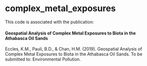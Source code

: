 # complex_metal_exposures

This code is associated with the publication: 
#### Geospatial Analysis of Complex Metal Exposures to Biota in the Athabasca Oil Sands

Eccles, K.M., Pauli, B.D., & Chan, H.M. (2019). Geospatial Analysis of Complex Metal Exposures to Biota in the Athabasca Oil Sands. To be submitted to: Environmental Pollution.

